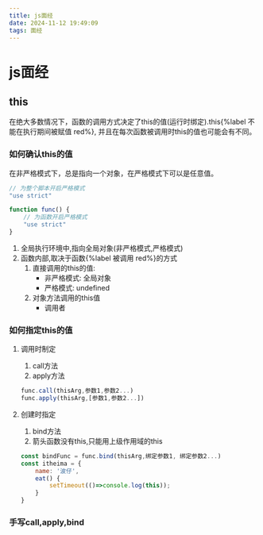 ```yaml
---
title: js面经
date: 2024-11-12 19:49:09
tags: 面经
---
```

# js面经

## this

在绝大多数情况下，函数的调用方式决定了this的值(运行时绑定).this{%label 不能在执行期间被赋值 red%}, 并且在每次函数被调用时this的值也可能会有不同。

### 如何确认this的值

在非严格模式下，总是指向一个对象，在严格模式下可以是任意值。

```js
// 为整个脚本开启严格模式
"use strict"

function func() {
    // 为函数开启严格模式
    "use strict"
}
```

1. 全局执行环境中,指向全局对象(非严格模式,严格模式)
2. 函数内部,取决于函数{%label 被调用 red%}的方式
   1. 直接调用的this的值:
      - 非严格模式: 全局对象
      - 严格模式: undefined
   2. 对象方法调用的this值
      - 调用者

### 如何指定this的值

1. 调用时制定

   1. call方法
   2. apply方法

   ```js
   func.call(thisArg,参数1,参数2...)
   func.apply(thisArg,[参数1,参数2...])
   ```

2. 创建时指定

   1. bind方法
   2. 箭头函数没有this,只能用上级作用域的this

   ```js
   const bindFunc = func.bind(thisArg,绑定参数1, 绑定参数2...)
   const itheima = {
       name: '波仔',
       eat() {
           setTimeout(()=>console.log(this));
       }
   }
   ```

### 手写call,apply,bind

